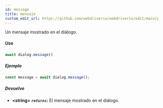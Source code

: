 ```yaml
---
id: message
title: mensaje
custom_edit_url: https://github.com/webdriverio/webdriverio/edit/main/packages/webdriverio/src/commands/dialog/message.ts
---
```


Un mensaje mostrado en el diálogo.

##### Uso

```js
await dialog.message()
```

##### Ejemplo

```js title="dialogMessage.js"
const message = await dialog.message();
```

##### Devuelve

- **&lt;string&gt;**
            **<code><var>returns</var></code>:**   El mensaje mostrado en el diálogo.